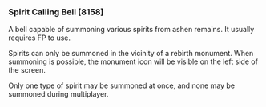 ### Spirit Calling Bell [8158]

A bell capable of summoning various spirits from ashen remains. It usually requires FP to use.

Spirits can only be summoned in the vicinity of a rebirth monument. When summoning is possible, the monument icon will be visible on the left side of the screen.

Only one type of spirit may be summoned at once, and none may be summoned during multiplayer.